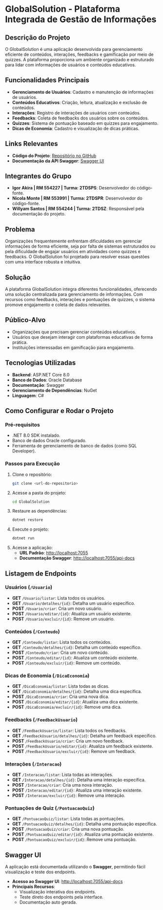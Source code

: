 # **GlobalSolution - Plataforma Integrada de Gestão de Informações**

## **Descrição do Projeto**
O GlobalSolution é uma aplicação desenvolvida para gerenciamento eficiente de conteúdos, interações, feedbacks e gamificação por meio de quizzes. A plataforma proporciona um ambiente organizado e estruturado para lidar com informações de usuários e conteúdos educativos.

## **Funcionalidades Principais**

- **Gerenciamento de Usuários**: Cadastro e manutenção de informações de usuários.
- **Conteúdos Educativos**: Criação, leitura, atualização e exclusão de conteúdos.
- **Interações**: Registro de interações de usuários com conteúdos.
- **Feedbacks**: Coleta de feedbacks dos usuários sobre os conteúdos.
- **Quizzes**: Sistema de pontuação baseado em quizzes para engajamento.
- **Dicas de Economia**: Cadastro e visualização de dicas práticas.

## **Links Relevantes**

- **Código do Projeto**: [Repositório no GitHub](#)
- **Documentação da API Swagger**: [Swagger UI](http://localhost:7055/api-docs)

## **Integrantes do Grupo**
- **Igor Akira | RM 554227 | Turma: 2TDSPS**: Desenvolvedor do código-fonte.
- **Nicola Monte | RM 553991 | Turma: 2TDSPR**: Desenvolvedor do código-fonte.    
- **Willyam Santos | RM 554244 | Turma: 2TDSZ**: Responsável pela documentação do projeto.

## **Problema**
Organizações frequentemente enfrentam dificuldades em gerenciar informações de forma eficiente, seja por falta de sistemas estruturados ou pela dificuldade de engajar usuários em atividades como quizzes e feedbacks. O GlobalSolution foi projetado para resolver essas questões com uma interface robusta e intuitiva.

## **Solução**
A plataforma GlobalSolution integra diferentes funcionalidades, oferecendo uma solução centralizada para gerenciamento de informações. Com recursos como feedbacks, interações e pontuações de quizzes, o sistema promove engajamento e coleta de dados relevantes.

## **Público-Alvo**

- Organizações que precisam gerenciar conteúdos educativos.
- Usuários que desejam interagir com plataformas educativas de forma prática.
- Instituições interessadas em gamificação para engajamento.

## **Tecnologias Utilizadas**

- **Backend**: ASP.NET Core 8.0
- **Banco de Dados**: Oracle Database
- **Documentação**: Swagger
- **Gerenciamento de Dependências**: NuGet
- **Linguagem**: C#

## **Como Configurar e Rodar o Projeto**

### **Pré-requisitos**

- .NET 8.0 SDK instalado.
- Banco de dados Oracle configurado.
- Ferramenta de gerenciamento de banco de dados (como SQL Developer).

### **Passos para Execução**

1. Clone o repositório:
   ```bash
   git clone <url-do-repositorio>
   ```
2. Acesse a pasta do projeto:
   ```bash
   cd GlobalSolution
   ```
3. Restaure as dependências:
   ```bash
   dotnet restore
   ```
4. Execute o projeto:
   ```bash
   dotnet run
   ```
5. Acesse a aplicação:
   - **URL Padrão**: [http://localhost:7055](http://localhost:7055)
   - **Documentação Swagger**: [http://localhost:7055/api-docs](http://localhost:7055/api-docs)

## **Listagem de Endpoints**

### **Usuários (`/Usuario`)**

- **GET** `/Usuario/listar`: Lista todos os usuários.
- **GET** `/Usuario/detalhes/{id}`: Detalha um usuário específico.
- **POST** `/Usuario/criar`: Cria um novo usuário.
- **POST** `/Usuario/editar/{id}`: Atualiza um usuário existente.
- **POST** `/Usuario/excluir/{id}`: Remove um usuário.

### **Conteúdos (`/Conteudo`)**

- **GET** `/Conteudo/listar`: Lista todos os conteúdos.
- **GET** `/Conteudo/detalhes/{id}`: Detalha um conteúdo específico.
- **POST** `/Conteudo/criar`: Cria um novo conteúdo.
- **POST** `/Conteudo/editar/{id}`: Atualiza um conteúdo existente.
- **POST** `/Conteudo/excluir/{id}`: Remove um conteúdo.

### **Dicas de Economia (`/DicaEconomia`)**

- **GET** `/DicaEconomia/listar`: Lista todas as dicas.
- **GET** `/DicaEconomia/detalhes/{id}`: Detalha uma dica específica.
- **POST** `/DicaEconomia/criar`: Cria uma nova dica.
- **POST** `/DicaEconomia/editar/{id}`: Atualiza uma dica existente.
- **POST** `/DicaEconomia/excluir/{id}`: Remove uma dica.

### **Feedbacks (`/FeedbackUsuario`)**

- **GET** `/FeedbackUsuario/listar`: Lista todos os feedbacks.
- **GET** `/FeedbackUsuario/detalhes/{id}`: Detalha um feedback específico.
- **POST** `/FeedbackUsuario/criar`: Cria um novo feedback.
- **POST** `/FeedbackUsuario/editar/{id}`: Atualiza um feedback existente.
- **POST** `/FeedbackUsuario/excluir/{id}`: Remove um feedback.

### **Interações (`/Interacao`)**

- **GET** `/Interacao/listar`: Lista todas as interações.
- **GET** `/Interacao/detalhes/{id}`: Detalha uma interação específica.
- **POST** `/Interacao/criar`: Cria uma nova interação.
- **POST** `/Interacao/editar/{id}`: Atualiza uma interação existente.
- **POST** `/Interacao/excluir/{id}`: Remove uma interação.

### **Pontuações de Quiz (`/PontuacaoQuiz`)**

- **GET** `/PontuacaoQuiz/listar`: Lista todas as pontuações.
- **GET** `/PontuacaoQuiz/detalhes/{id}`: Detalha uma pontuação específica.
- **POST** `/PontuacaoQuiz/criar`: Cria uma nova pontuação.
- **POST** `/PontuacaoQuiz/editar/{id}`: Atualiza uma pontuação existente.
- **POST** `/PontuacaoQuiz/excluir/{id}`: Remove uma pontuação.

## **Swagger UI**

A aplicação está documentada utilizando o **Swagger**, permitindo fácil visualização e teste dos endpoints.

- **Acesso ao Swagger UI**: [http://localhost:7055/api-docs](http://localhost:7055/api-docs)
- **Principais Recursos**:
  - Visualização interativa dos endpoints.
  - Teste direto dos endpoints pela interface.
  - Documentação auto gerada.
